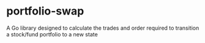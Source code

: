 # portfolio-swap
A Go library designed to calculate the trades and order required to transition a stock/fund portfolio to a new state
